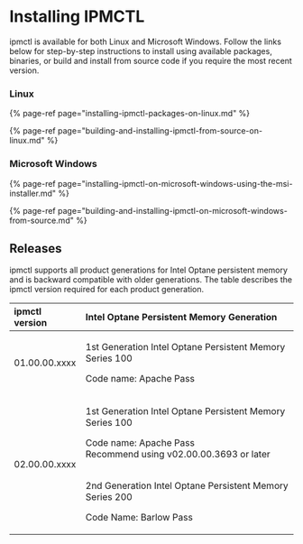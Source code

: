 # Installing IPMCTL

ipmctl is available for both Linux and Microsoft Windows. Follow the links below for step-by-step instructions to install using available packages, binaries, or build and install from source code if you require the most recent version.

### Linux

{% page-ref page="installing-ipmctl-packages-on-linux.md" %}

{% page-ref page="building-and-installing-ipmctl-from-source-on-linux.md" %}

### Microsoft Windows

{% page-ref page="installing-ipmctl-on-microsoft-windows-using-the-msi-installer.md" %}

{% page-ref page="building-and-installing-ipmctl-on-microsoft-windows-from-source.md" %}

## Releases

ipmctl supports all product generations for Intel Optane persistent memory and is backward compatible with older generations. The table describes the ipmctl version required for each product generation.

<table>
  <thead>
    <tr>
      <th style="text-align:left">ipmctl version</th>
      <th style="text-align:left">Intel Optane Persistent Memory Generation</th>
    </tr>
  </thead>
  <tbody>
    <tr>
      <td style="text-align:left">01.00.00.xxxx</td>
      <td style="text-align:left">
        <p>1st Generation Intel Optane Persistent Memory Series 100</p>
        <p>Code name: Apache Pass</p>
      </td>
    </tr>
    <tr>
      <td style="text-align:left">02.00.00.xxxx</td>
      <td style="text-align:left">
        <p>1st Generation Intel Optane Persistent Memory Series 100</p>
        <p>Code name: Apache Pass
          <br />Recommend using v02.00.00.3693 or later</p>
        <p>
          <br />2nd Generation Intel Optane Persistent Memory Series 200</p>
        <p>Code Name: Barlow Pass</p>
      </td>
    </tr>
  </tbody>
</table>



